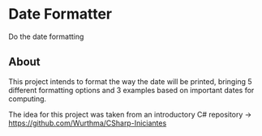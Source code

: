# Date Formatter

Do the date formatting

## About

This project intends to format the way the date will be printed, bringing 5 different formatting options and 3 examples based on important dates for computing.

The idea for this project was taken from an introductory C# repository -> https://github.com/Wurthma/CSharp-Iniciantes